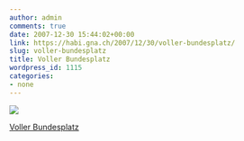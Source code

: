 ```yaml
---
author: admin
comments: true
date: 2007-12-30 15:44:02+00:00
link: https://habi.gna.ch/2007/12/30/voller-bundesplatz/
slug: voller-bundesplatz
title: Voller Bundesplatz
wordpress_id: 1115
categories:
- none
---
```



 [![](https://static.flickr.com/2010/2149290104_3f65c4c174_m.jpg)](https://www.flickr.com/photos/habi/2149290104/)
   

 
  [Voller Bundesplatz](https://www.flickr.com/photos/habi/2149290104/)
    

 




  

